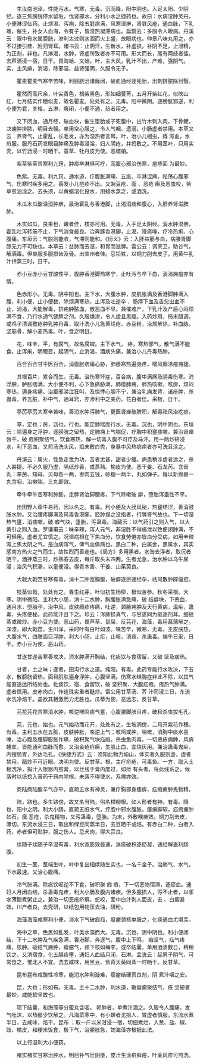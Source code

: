 <!-- { "loadSidebar": true } -->
　　生汝南池泽，性能泻水。气寒，无毒。沉而降，阳中阴也。入足太阳、少阴经。逐三焦膀胱停水留垢，伐肾邪水，分利小水之捷药也。故曰：水病湿肿灵丹，小便淋涩仙药。止烦渴、泻痢，除五脏痞满，风寒湿痹，肾脏风疮，通血脉，下乳难，催生，补女人血海，令有子，皆湿热凝滞病也。扁鹊云：多服令人眼病。丹溪云：眼中有水属膀胱，渗利太过则水涸而火上盛，故眼病也。仲景八味丸用之，亦不过接引桂、附归肾耳。诸书云：止阴汗，生新水，补虚损，补阴不足，止泄精，为正剂，非也。凡淋渴，水肿，肾虚所致者亦不可用。形大而长，尾有两歧者佳。去芦酒浸一宿，日干。畏海蛤、文蛤。叶，主大风，乳汁不出，产难，强阴气。实，主风痹，消渴，除邪湿，益肾强阴，久服令无子。

　　瞿麦瞿麦气寒辛苦味，利膀胱治诸癃闭，破血通经逐死胎，出刺排脓除目翳。

　　瞿然而高尺余，叶尖青色，根紫黑色，形如细蔓菁，五月开紫红花，似映山红，七月结实作穗似麦，故名瞿麦。处处有之。无毒。阳中微阴。逐膀胱邪逆，利小便为君，关格，五淋，癃闭，小便不通，热者用之。

　　又下闭血，通月经，破血块，催生堕胎或子死腹中，出竹木刺入肉，下骨鲠，决痈肿排脓，明目去翳。单用空心服之，令人气咽、遗溺，小肠虚者禁用。本草又云：养肾气，止霍乱，长毛发，亦为湿热者言耳。叶，治小儿蛔虫，痔 泻血，水煎服。服丹石药发眼目肿痛及肿毒浸淫，妇人阴疮，并捣敷之。不用茎叶，只用实壳，以竹沥浸一时晒干。蓑草、牡丹皮为使。恶螵蛸。

　　紫草紫草苦寒利九窍，肿疸卒淋俱可疗，荡腹心邪治伤寒，痘疹面 为最妙。

　　色紫。无毒。利九窍，通水道，疗腹胀满痛、五疸、卒淋涩痛，祛荡心腹邪气，伤寒时疾多用之。善发小儿痘疹不出。又豌豆疮、面 、恶疮 癣及恶虫咬，紫草煎油涂之。去头须，以黄蜡溶化投水，用蜡水蒸之，或酒洗。

　　木瓜木瓜酸温消肿痹，最治霍乱与香港脚，止渴消痰和腹心，入肝养肾滋脾肺。

　　木实如瓜，良果也，嫩者佳，枝亦可用。无毒。入手足太阴经。消水肿湿痹，霍乱吐泻转筋不止，下气消食最良。治奔豚香港脚，止渴，降痰唾，疗冷热痢、心腹痛。东垣云：气脱则能收，气滞则能和。《衍义》云：入肝益筋与血，病腰肾脚膝无力不可缺也。本草云：益肺而去湿，和胃而滋脾。雷公云：调荣卫，助谷气，解酒毒。但单服多服损齿及骨。出宣州者佳。忌铅铁，以铜刀削去皮子，用黄牛乳汁拌蒸三时，日干。

　　赤小豆赤小豆甘酸性平，腹肿香港脚热寒宁，止吐泻与卒下血，消渴痈疽亦有情。

　　色赤形小。无毒。阴中阳也。主下水，大腹水肿，皮肌胀满及香港脚肿满入腹，利小便，止小便数，除烦满寒热，止泻及吐逆卒 、肠痔下血及舌忽出血不止，消渴，大能解毒，排痈肿脓血，散恶血不尽。兼催难产，下乳汁及产后心闷烦满不食，乃行水通气健脾之剂。久服燥津，令人虚且黑瘦。入药炒用，捣末醋调，或鸡子清调敷疮肿乳肿丹毒，取汁洗小儿急黄烂疮。赤豆粉，治烦解热，补血脉，坚筋骨，解小麦热毒。叶，食之明目。

　　花，味辛，平，有腐气，故名腐婢。主下水气， 疟，寒热邪气，散气满不能食，止泻痢，明眼目，起阴气，止消渴，酒病头痛，兼治小儿丹毒热肿。

　　百合百合甘平医百合，消腹胀痞痛心胁，肺痿寒热遍身疼，喉风癫涕疮痈捷。

　　其根百片，累合而生。无毒。治伤寒坏症，百合病，腹中满痛及阴毒伤寒。消浮肿，胪胀痞满，大小便不利，心下急痛胁满，肺痿肺痈，肺热咳嗽，喉痹，烦闷寒热，遍身疼痛。治癫邪涕泣狂叫，及惊悸心胆不宁，兼治乳痈发背，诸疮肿，杀蛊毒，养五脏，补中气，通耳窍，亦渗利中之美药。花白者佳。采根，日干。

　　葶苈葶苈大寒辛苦味，善消水肿泻肺气，更医肾瘅破脾积，解毒祛风治疙痱。

　　葶，定也；苈，沥也，行也。能定肺喘而行水。无毒。沉也，阴中阴也。东垣云：除遍身之浮肿，逐膀胱之留热，定肺痈上气喘促，疗胸中积壅痰嗽。兼治肾瘅唇干，破 瘕积聚结气，饮食寒热，解一切毒入腹不可疗及马汗。用一两炒研浸水，利下恶血，又煎汤洗头风，捣末敷白秃，身暴中风热痱痒者亦可洗且涂之。

　　丹溪云：属火，性急走泄为功，苦者尤甚，甜者少缓。病患稍涉虚者远之，杀人甚捷。不必久服乃虚，隔纸炒香，或蒸熟。榆皮为使。恶干姜、石龙芮。含膏丸：葶苈、知母、贝母各一两，枣肉五钱，砂糖一两半，丸如弹子。每以新绵裹一丸含咽，治嗽喘，三丸即效。

　　牵牛牵牛苦寒利肿膨，走脾肾治脚腰疼，下气除嗽破 癖，堕胎泻蛊性不平。

　　出田野人牵牛易药，因以名之。有毒。利小便及大肠风秘，热壅结涩，善消鼓胀水肿。又治腰疼脚满及风毒香港脚，胫肿捏之没指者，行脾肾气故也。下一切湿热气壅，消痰嗽，破 癖气块，堕胎，泻蛊毒。海藏云：以气药引之则入气，以大黄引之则入血。罗谦甫云：味辛辣，泻人元气，非湿胜不得施泄以致便闭肿满，不可轻用。虚者尤宜慎之。况湿病根在下焦血分，饮食劳倦亦皆血分受病，如用辛辣泻上焦太阴之气，是血病泻气，俾气血俱病也。黑白二种，白属金，黑属水，其实感南方热火之气而生，故性烈而善走也。《局方》多用黑者。水淘去浮者，取沉者晒干，酒拌蒸三时，炒熟舂去皮，每斤取头末四两。生者尤急，治水肿以乌牛尿浸；治风气积滞，以童便浸。得青木香、干姜、山茱萸良。

　　大戟大戟苦甘寒有毒，消十二肿宽胸腹，破癖逐瘀通经孕，祛风散肿辟瘟疫。

　　枝茎似戟，处处有之。春生红芽，叶似初生杨柳，根似苦参。秋冬采根。大寒。阴中微阳。主利大小肠，消十二水肿，胸腹胀满急痛，破 结癖块，下恶血，通月水，堕胎孕，治中风，皮肤瘾疹疼痛，吐逆，颈腋痈肿及天行黄病，温疟，蛊毒，头疼便秘。此药能汗且下之。珍云：泻肺损真气，与甘遂同为驱逐剂耳。细锉蒸或微炒。赤小豆为使。恶山药，畏芦草、鼠屎，反芫花、海藻，毒用菖蒲解之。泽漆，即大戟苗，生川泽，采时叶有白叶如漆。味苦辛，微寒，无毒。主皮肤热，大腹水气，四肢面目浮肿，利大小肠，止疟，止咳，消痰，杀蛊毒。端午日采，日干。赤小豆为使，恶山药。

　　甘遂甘遂苦寒善攻决，消水肿满开胸结，化痰饮与食宿留，又破 坚及痞热。

　　甘者，土之味；遂者，田沟行水之道。纯阳。有毒。此药专能行水攻决，下五水，散膀胱留热，面目肌肤遍身浮肿，心腹坚满。伤寒水结胸症非此不除，以其气能直透达所结处也。化痰饮，宿、食留饮，破 坚积聚、大腹疝瘕，痞热气肿满。虚者慎用。皮赤肉白，作连珠实重者麸炒。雷公用甘草汤、荠 汁同浸三日，东流水洗净焙干。盖欲其相激而力尤胜也。瓜蒂为使，恶远志，反甘草。

　　芫花芫花苦寒消水肿，咳逆喉鸣痰气壅，心腹腰脚胀且疼，破积杀虫拔毛孔。

　　芫，元也，始也。元气始动而花开，处处有之，生坡涧傍，二月开紫花作穗。有毒。主利五水在五脏，皮肤肿胀，咳逆上气；喉鸣或肿，喘嗽，消胸中痰水喜唾，治心腹及腰脚膨胀作痛，破积聚气块疝瘕，杀虫鱼肉毒。一切恶疮痈肿，风痹蜷挛，皆能通利血脉而愈。又治金疮疥癣，生肌止血，宜烧灰用。兼治蛊毒鬼疟，内搜肠胃，外达毛孔。《快捷方式》云：须知此物力如山，体实者久服则虚，虚者禁用。醋炒不可近眼。决明为使。反甘草。根，主疗疥疮，可毒鱼。一方，取入土根洗净，捣汁入银器内煎膏，以丝线于膏内度过，如痔 有头者，将此线系之，候落时以纸捻入膏药于窍内除根。未落不得使水，系瘤亦效。

　　商陆商陆酸辛气亦平，直疏五水有神灵，兼疗胸邪身痿痹，疝瘕痈肿鬼物精。

　　陆，路也。多生路傍，故又名当陆，俗名樟柳根。如人形者有神。有毒。降也，阳中之阴。利大小肠，直疏五脏水气，疗胞中邪水腹胀，痿痹脚软，疝瘕痈肿如石，瘰 恶疮，杀鬼精物，又泻蛊毒，堕胎。为末，外敷喉痹效。铜刀刮去皮，薄切，东流水浸三日，取出和绿豆同蒸半日，去豆晒干或焙。有赤白二种，白者入药，赤者但可贴肿，服之伤人。忌犬肉，得大蒜良。

　　续随子续随子辛温有毒，利水宽膨效最速，消痰破积逐瘀凝，通经解蛊利肠腹。

　　初生一茎，茎端生叶，叶中复出相续随生实也，一名千金子。治肺气、水气，下水最速。又治心腹痛。

　　冷气胀满。除痰饮呕逆不下食，破积聚 瘕 瘕，下一切恶物宿滞，逐瘀血。通妇人月闭血结，杀蛊毒鬼疰，利大小肠及腹内诸疾。但多服损人，泻不止者，以浆水薄醋煮粥止之。兼治一切恶疮疥癣，蛇咬，茎中白汁剥人面皮，去 、白癜甚效。川产者良。去壳研，以纸包用物压去油，研粉。

　　海藻海藻咸寒利小便，消水下气破瘕疝，瘿瘤颈核单服之，化痰通血尤堪羡。

　　海中之草，色黑如乱发，叶类水藻而大。无毒。沉也，阴中阴也。利小便闭结，下十二水肿及气疾急满，香港脚，奔逐气，腹中上下鸣， 瘕坚气，疝气疼痛，核肿。破结气痈肿，瘿瘤气，颈下核如梅李。或卒结囊，单用酒渍数日，稍稍饮之。又消宿食，化五膈痰壅，通妇人血结月闭，石淋。孟诜云：起男子阴气，可常食之，惟北人不宜。洗去咸味，用黑豆、紫背天葵同蒸一时晒干。反甘草。

　　昆布昆布咸酸性冷寒，能消水肿利漩难，瘿瘤结硬真良剂，阴 煮汁咽之安。

　　昆，大也；形如布。无毒。主十二水肿，利水道，散瘿瘤聚结气，疮 坚硬者最妙，咸能软坚故也。

　　项下结囊，和海藻等分蜜丸含咽。 卵肿者，单煮汁涸之。久服令人腹痛，发气吐沫，以热醋少饮解之。凡海菜寒中，有小螺者尤损人，胃虚者慎服。东流水煮半日，去咸味，焙干。昆布 ；取一斤以米泔浸一宿，切细煮烂，入葱、盐、椒、豉、橘皮，和粳米饭食，极下气，治膀胱急，妨海藻亦根据此法。

　　以上行湿利大小便药。

　　楮实楮实甘寒治肿水，明目补气壮阴痿，皮汁生涂疥癣疮，叶茎风疹可煎洗。

